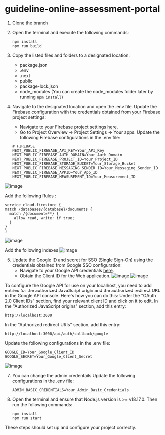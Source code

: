# guideline-online-assessment-portal

1. Clone the branch
2. Open the terminal and execute the following commands:
   ```
   npm install
   npm run build
   ```
3. Copy the listed files and folders to a designated location:
   - package.json
   - .env
   - .next
   - public
   - package-lock.json
   - node_modules (You can create the node_modules folder later by running `npm install`)

4. Navigate to the designated location and open the .env file. Update the Firebase configuration with the credentials obtained from your Firebase project settings:
   - Navigate to your Firebase project settings [here](https://console.firebase.google.com/).
   - Go to Project Overview -> Project Settings -> Your apps.
   Update the following Firebase configurations in the .env file:
   ```
   # FIREBASE
   NEXT_PUBLIC_FIREBASE_API_KEY=Your_API_Key
   NEXT_PUBLIC_FIREBASE_AUTH_DOMAIN=Your_Auth_Domain
   NEXT_PUBLIC_FIREBASE_PROJECT_ID=Your_Project_ID
   NEXT_PUBLIC_FIREBASE_STORAGE_BUCKET=Your_Storage_Bucket
   NEXT_PUBLIC_FIREBASE_MESSAGING_SENDER_ID=Your_Messaging_Sender_ID
   NEXT_PUBLIC_FIREBASE_APPID=Your_App_ID
   NEXT_PUBLIC_FIREBASE_MEASUREMENT_ID=Your_Measurement_ID
   ```

![image](https://github.com/biddut29/guideline-online-assessment-portal/assets/112966490/245e8a1e-fe95-408d-950b-1e71820c5cbc)

Add the following Rules :
  ```
service cloud.firestore {
  match /databases/{database}/documents {
    match /{document=**} {
      allow read, write: if true;
    }
  }
}
 ```
![image](https://github.com/biddut29/guideline-online-assessment-portal/assets/112966490/fcaf9666-371d-4ae1-8aef-94d9d5f2c9c8)

Add the following indexes
![image](https://github.com/biddut29/guideline-online-assessment-portal/assets/112966490/ef931e84-a279-41b6-853b-2438c3c2845b)


   

5. Update the Google ID and secret for SSO (Single Sign-On) using the credentials obtained from Google SSO configuration:
   - Navigate to your Google API credentials [here](https://console.cloud.google.com/apis/credentials).
   - Obtain the Client ID for the Web application.
   ![image](https://github.com/biddut29/guideline-online-assessment-portal/assets/112966490/d1b96bcb-0f8a-4223-a59f-20d7808e7c62)
   ![image](https://github.com/biddut29/guideline-online-assessment-portal/assets/112966490/506ffd39-3cd2-42dc-b251-ebf096f24a91)

To configure the Google API for use on your localhost, you need to add entries for the authorized JavaScript origin and the authorized redirect URL in the Google API console. Here's how you can do this:
   Under the "OAuth 2.0 Client IDs" section, find your relevant client ID and click on it to edit.
   In the "Authorized JavaScript origins" section, add this entry:
   ```
   http://localhost:3000
   ```
   In the "Authorized redirect URIs" section, add this entry:
   ```
   http://localhost:3000/api/auth/callback/google
   ```

   Update the following configurations in the .env file:
   ```
   GOOGLE_ID=Your_Google_Client_ID
   GOOGLE_SECRET=Your_Google_Client_Secret 
   ```
   ![image](https://github.com/biddut29/guideline-online-assessment-portal/assets/112966490/de927b7c-a104-4e94-92d3-c0c17552d4d4)
   <br>   

7. You can change the admin credentails
   Update the following configurations in the .env file:
   ``` 
   ADMIN_BASIC_CREDENTIALS=Your_Admin_Basic_Credentials
   ```   

8. Open the terminal and ensure that Node.js version is >= v18.17.0. Then run the following commands:
   ```
   npm install
   npm run start
   ```

These steps should set up and configure your project correctly.
